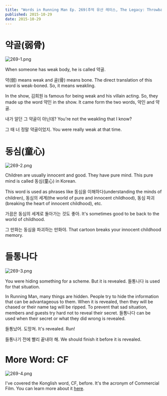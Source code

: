 ```yaml
---
title: "Words in Running Man Ep. 269(추억 유산 레이스, The Legacy: Throwback Memories Race) - Running Man Words"
published: 2015-10-29
date: 2015-10-29
---
```


#  약골(弱骨)

![269-1.png ](/images/269-1.png )

When someone has weak body, he is called 약골.

약(弱) means weak and 골(骨) means bone. The direct translation of this word is weak-boned. So, it means weakling.

In the show, 김희원 is famous for being weak and his villain acting. So, they made up the word 약인 in the show. It came form the two words, 악인 and 약골.

내가 알던 그 약골이 아닌데?
You're not the weakling that I know?

그 때 너 정말 약골이었지.
You were really weak at that time.

#  동심(童心)

![269-2.png ](/images/269-2.png )

Children are usually innocent and good. They have pure mind. This pure mind is called 동심(童心) in Korean.

This word is used as phrases like 동심을 이해하다(understanding the minds of children), 동심의 세계(the world of pure and innocent childhood), 동심 파괴(breaking the heart of innocent childhood), etc.

가끔은 동심의 세계로 돌아가는 것도 좋아.
It's sometimes good to be back to the world of childhood.

그 만화는 동심을 파괴하는 만화야.
That cartoon breaks your innocent childhood memory.

#  들통나다

![269-3.png ](/images/269-3.png )

You were hiding something for a scheme. But it is revealed. 들통나다 is used for that situation.

In Running Man, many things are hidden. People try to hide the information that can be advantageous to them. When it is revealed, then they will be chased or their name tag will be ripped. To prevent that sad situation, members and guests try hard not to reveal their secret. 들통나다 can be used when their secret or what they did wrong is revealed.

들통났어. 도망쳐.
It's revealed. Run!

들통나기 전에 빨리 끝내야 해.
We should finish it before it is revealed.

#  More Word: CF

![269-4.png ](/images/269-4.png )

I've covered the Konglish word, CF, before. It's the acronym of Commercial Film. You can learn more about it [here](/cfcommercial-film-konglish-words-7/).